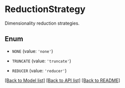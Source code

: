 # ReductionStrategy

Dimensionality reduction strategies.

## Enum

* `NONE` (value: `'none'`)

* `TRUNCATE` (value: `'truncate'`)

* `REDUCER` (value: `'reducer'`)

[[Back to Model list]](../README.md#documentation-for-models) [[Back to API list]](../README.md#documentation-for-api-endpoints) [[Back to README]](../README.md)


